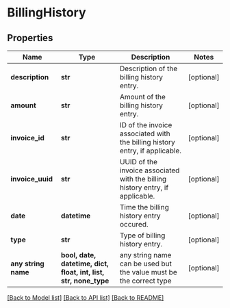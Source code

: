 # BillingHistory


## Properties
Name | Type | Description | Notes
------------ | ------------- | ------------- | -------------
**description** | **str** | Description of the billing history entry. | [optional] 
**amount** | **str** | Amount of the billing history entry. | [optional] 
**invoice_id** | **str** | ID of the invoice associated with the billing history entry, if  applicable. | [optional] 
**invoice_uuid** | **str** | UUID of the invoice associated with the billing history entry, if  applicable. | [optional] 
**date** | **datetime** | Time the billing history entry occured. | [optional] 
**type** | **str** | Type of billing history entry. | [optional] 
**any string name** | **bool, date, datetime, dict, float, int, list, str, none_type** | any string name can be used but the value must be the correct type | [optional]

[[Back to Model list]](../README.md#documentation-for-models) [[Back to API list]](../README.md#documentation-for-api-endpoints) [[Back to README]](../README.md)


